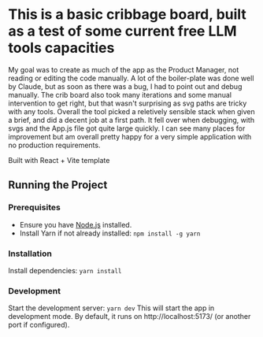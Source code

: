 # This is a basic cribbage board, built as a test of some current free LLM tools capacities
My goal was to create as much of the app as the Product Manager, not reading or editing the code manually.
A lot of the boiler-plate was done well by Claude, but as soon as there was a bug, I had to point out and debug manually.
The crib board also took many iterations and some manual intervention to get right, but that wasn't surprising as svg paths are tricky with any tools.
Overall the tool picked a reletively sensible stack when given a brief, and did a decent job at a first path.
It fell over when debugging, with svgs and the App.js file got quite large quickly. I can see many places for improvement but am overall pretty happy for a very simple application with no production requirements.

Built with React + Vite template

## Running the Project

### Prerequisites
- Ensure you have [Node.js](https://nodejs.org/) installed.
- Install Yarn if not already installed:
  `npm install -g yarn`

### Installation
Install dependencies:
`yarn install`
### Development
Start the development server:
`yarn dev`
This will start the app in development mode. By default, it runs on http://localhost:5173/ (or another port if configured).